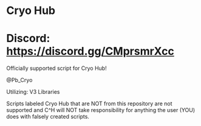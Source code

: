# Cryo Hub
# Discord: https://discord.gg/CMprsmrXcc

Officially supported script for Cryo Hub!

@Pb_Cryo

Utilizing: V3 Libraries

Scripts labeled Cryo Hub that are NOT from this repository are not supported and C^H will NOT take responsibility for anything the user (YOU) does with falsely created scripts.
